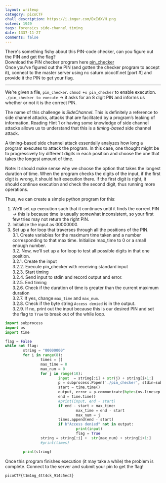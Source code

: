 ```yaml
---
layout: writeup
category: picoCTF
chall_description: https://i.imgur.com/DxIdXVH.png
solves: 1949
tags: forensics side-channel timing
date: 1337-11-27
comments: false
---
```


There's something fishy about this PIN-code checker, can you figure out the PIN and get the flag?  
Download the PIN checker program here [pin_checker](https://github.com/Nightxade/ctf-writeups/tree/master/assets/CTFs/picoCTF/pin_checker)  
Once you've figured out the PIN (and gotten the checker program to accept it), connect to the master server using nc saturn.picoctf.net [port #] and provide it the PIN to get your flag.  

---

We’re given a file, `pin_checker`. `chmod +x pin_checker` to enable execution. `./pin_checker to execute` → it asks for an 8 digit PIN and informs us whether or not it is the correct PIN.  

The name of this challenge is *SideChannel*. This is definitely a reference to side channel attacks, attacks that are facilitated by a program’s leaking of information. Reading Hint 1 or having some knowledge of side channel attacks allows us to understand that this is a *timing-based* side channel attack.  

A timing-based side channel attack essentially analyzes how long a program executes to attack the program. In this case, one thought might be to progressively try different digits in each position and choose the one that takes the longest amount of time.  

Note: It should make sense why we choose the option that takes the longest duration of time. When the program checks the digits of the input, if the first digit is wrong, it should halt execution there. If the first digit is right, it should continue execution and check the second digit, thus running more operations.  

Thus, we can create a simple python program for this:  

1. We’ll set up execution such that it continues until it finds the correct PIN → this is because time is usually somewhat inconsistent, so your first few tries may not return the right PIN.  
2. Initialize the input as 00000000.  
3. Set up a for loop that traverses through all the positions of the PIN.  
    3.1. Create variables for the maximum time taken and a number corresponding to that max time. Initialize max_time to 0 or a small enough number.  
    3.2. Now, we’ll set up a for loop to test all possible digits in that one position.  
        3.2.1. Create the input  
        3.2.2. Execute pin_checker with receiving standard input  
        3.2.3. Start timing  
        3.2.4. Send input to stdin and record output and error.  
        3.2.5. End timing  
        3.2.6. Check if the duration of time is greater than the current maximum duration  
        3.2.7. If yes, change `max_time` and `max_num`.  
        3.2.8. Check if the byte string `Access denied` is in the output.  
        3.2.9. If no, print out the input because this is our desired PIN and set the flag to `True` to break out of the while loop.  

```py
import subprocess
import os
import time

flag = False
while not flag:
        string = "00000000"
        for i in range(8):
                times = []
                max_time = 0
                max_num = 0
                for j in range(10):
                        input  = string[:i] + str(j) + string[i+1:]
                        p = subprocess.Popen('./pin_checker', stdin=subprocess.PIPE, stdout=subprocess.PIPE) #NOTE: no shell=True here
                        start = time.time()
                        output, error = p.communicate(bytes(os.linesep.join([input]), 'ascii'))
                        end = time.time()
                        #print(input, end - start)
                        if end - start > max_time:
                                max_time = end - start
                                max_num = j
                        times.append(end - start)
                        if b"Access denied" not in output:
                                print(input)
                                flag = True
                string = string[:i] +  str(max_num) + string[i+1:]
                #print(times)

        print(string)
```

Once this program finishes execution (it may take a while) the problem is complete. Connect to the server and submit your pin to get the flag!  

    picoCTF{t1m1ng_4tt4ck_914c5ec3}

